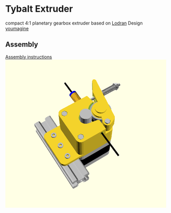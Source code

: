 # Tybalt Extruder
compact 4:1 planetary gearbox extruder
based on [Lodran](https://github.com/Lodran/planetary-gearbox-extruder) Design [youmagine](https://www.youmagine.com/designs/planetary-gearbox-extruder)

## Assembly
[Assembly instructions](/docs/assembly.scad)
![Fully assembled](/docs/fullassembly.png)
